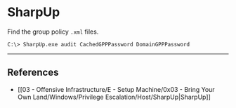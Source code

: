 # SharpUp

Find the group policy `.xml` files.

```
C:\> SharpUp.exe audit CachedGPPPassword DomainGPPPassword
```

---
## References

- [[03 - Offensive Infrastructure/E - Setup Machine/0x03 - Bring Your Own Land/Windows/Privilege Escalation/Host/SharpUp|SharpUp]]